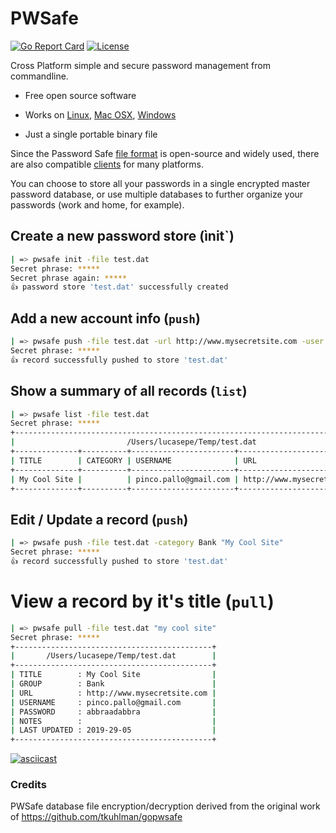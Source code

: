# PWSafe

[![Go Report Card](https://goreportcard.com/badge/github.com/lucasepe/pwsafe)](https://goreportcard.com/report/github.com/lucasepe/pwsafe) [![License](https://img.shields.io/badge/License-MIT-blue.svg)](https://github.com/gojp/goreportcard/blob/master/LICENSE)

Cross Platform simple and secure password management from commandline.

- Free open source software
- Works on [Linux](https://github.com/lucasepe/pwsafe/releases/download/v1.0.0/pwsafe-linux-amd64), [Mac OSX](https://github.com/lucasepe/pwsafe/releases/download/v1.0.0/pwsafe-darwin-amd64), [Windows](https://github.com/lucasepe/pwsafe/releases/download/v1.0.0/pwsafe-windows-amd64)

- Just a single portable binary file

Since the Password Safe [file format](https://raw.githubusercontent.com/jpvasquez/PasswordSafe/master/docs/formatV3.txt) is open-source and widely used, there are also compatible [clients](https://pwsafe.org/relatedprojects.shtml) for many platforms.

You can choose to store all your passwords in a single encrypted master password database, or use multiple databases to further organize your passwords (work and home, for example).

## Create a new password store (ìnit`)

```bash
| => pwsafe init -file test.dat
Secret phrase: *****
Secret phrase again: ***** 
👍 password store 'test.dat' successfully created
```

## Add a new account info (`push`)

```bash
| => pwsafe push -file test.dat -url http://www.mysecretsite.com -user pinco.pallo@gmail.com -pass abbraadabbra "My Cool Site"
Secret phrase: *****
👍 record successfully pushed to store 'test.dat'
```

## Show a summary of all records (`list`)

```bash
| => pwsafe list -file test.dat
Secret phrase: *****
+-------------------------------------------------------------------------------+
|                         /Users/lucasepe/Temp/test.dat                         |
+--------------+----------+-----------------------+-----------------------------+
| TITLE        | CATEGORY | USERNAME              | URL                         |
+--------------+----------+-----------------------+-----------------------------+
| My Cool Site |          | pinco.pallo@gmail.com | http://www.mysecretsite.com |
+--------------+----------+-----------------------+-----------------------------+
```

## Edit / Update a record (`push`)

```bash
| => pwsafe push -file test.dat -category Bank "My Cool Site"
Secret phrase: *****
👍 record successfully pushed to store 'test.dat'
```

# View a record by it's title (`pull`)

```bash
| => pwsafe pull -file test.dat "my cool site"
Secret phrase: *****
+--------------------------------------------+
|       /Users/lucasepe/Temp/test.dat        |
+--------------------------------------------+
| TITLE        : My Cool Site                |
| GROUP        : Bank                        |
| URL          : http://www.mysecretsite.com |
| USERNAME     : pinco.pallo@gmail.com       |
| PASSWORD     : abbraadabbra                |
| NOTES        :                             |
| LAST UPDATED : 2019-29-05                  |
+--------------------------------------------+
```

[![asciicast](https://asciinema.org/a/AFgCN5ooodf4l9kxl8O5LKEAd.svg)](https://asciinema.org/a/AFgCN5ooodf4l9kxl8O5LKEAd)

### Credits ###

PWSafe database file encryption/decryption derived from the original work of https://github.com/tkuhlman/gopwsafe 